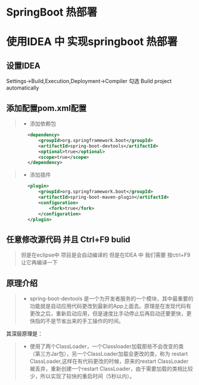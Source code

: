 # SpringBoot 热部署

#  使用IDEA 中 实现springboot 热部署

## 设置IDEA

Settings->Build,Execution,Deployment->Compiler
勾选 Build project automatically


## 添加配置pom.xml配置

>* 添加依赖包
```xml
        <dependency>
            <groupId>org.springframework.boot</groupId>
            <artifactId>spring-boot-devtools</artifactId>
            <optional>true</optional>
            <scope>true</scope>
        </dependency>

```

>* 添加插件
```xml
		<plugin>
			<groupId>org.springframework.boot</groupId>
			<artifactId>spring-boot-maven-plugin</artifactId>
			<configuration>
				<fork>true</fork>
			</configuration>
		</plugin>
```

## 任意修改源代码 并且 Ctrl+F9 bulid

> 但是在eclipse中 项目是会自动编译的 但是在IDEA 中 我们需要 按ctrl+F9 让它再编译一下


## 原理介绍

>* spring-boot-devtools 是一个为开发者服务的一个模块，其中最重要的功能就是自动应用代码更改到最新的App上面去。原理是在发现代码有更改之后，重新启动应用，但是速度比手动停止后再启动还要更快，更快指的不是节省出来的手工操作的时间。


其深层原理是：
>* 使用了两个ClassLoader，一个Classloader加载那些不会改变的类（第三方Jar包），另一个ClassLoader加载会更改的类，称为 restart ClassLoader,这样在有代码更改的时候，原来的restart ClassLoader 被丢弃，重新创建一个restart ClassLoader，由于需要加载的类相比较少，所以实现了较快的重启时间（5秒以内）。



